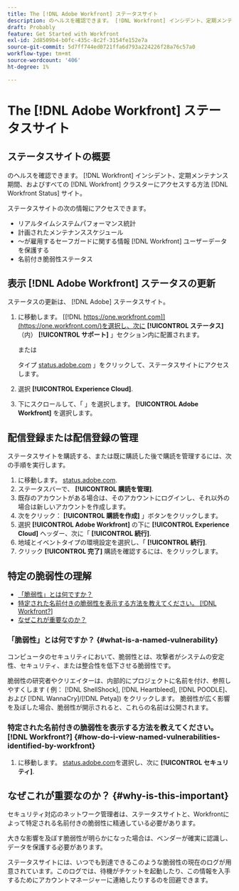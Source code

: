 ```yaml
---
title: The [!DNL Adobe Workfront] ステータスサイト
description: のヘルスを確認できます。 [!DNL Workfront] インシデント、定期メンテナンス期間、およびすべての [!DNL Workfront] クラスターにアクセスする方法 [!DNL Workfront Status] サイト。
draft: Probably
feature: Get Started with Workfront
exl-id: 2d8509b4-b0fc-435c-8c2f-3154fe152e7a
source-git-commit: 5d7ff744ed0721ffa6d793a224226f28a76c57a0
workflow-type: tm+mt
source-wordcount: '406'
ht-degree: 1%

---
```


# The [!DNL Adobe Workfront] ステータスサイト

## ステータスサイトの概要

のヘルスを確認できます。 [!DNL Workfront] インシデント、定期メンテナンス期間、およびすべての [!DNL Workfront] クラスターにアクセスする方法 [!DNL Workfront Status] サイト。

ステータスサイトの次の情報にアクセスできます。

* リアルタイムシステムパフォーマンス統計
* 計画されたメンテナンススケジュール
* ～が雇用するセーフガードに関する情報 [!DNL Workfront] ユーザーデータを保護する
* 名前付き脆弱性ステータス

## 表示 [!DNL Adobe Workfront] ステータスの更新

ステータスの更新は、 [!DNL Adobe] ステータスサイト。

1. に移動します。 [[!DNL https://one.workfront.com]](https://one.workfront.com/)を選択し、次に **[!UICONTROL ステータス]** （内） **[!UICONTROL サポート]** 」セクション内に配置されます。

   または

   タイプ [status.adobe.com](https://status.adobe.com/ja/) 」をクリックして、ステータスサイトにアクセスします。

1. 選択 **[!UICONTROL Experience Cloud]**.
1. 下にスクロールして、「 」を選択します。 **[!UICONTROL Adobe Workfront]** を選択します。

## 配信登録または配信登録の管理

ステータスサイトを購読する、または既に購読した後で購読を管理するには、次の手順を実行します。

1. に移動します。 [status.adobe.com](https://status.adobe.com/ja/).
1. ステータスバーで、 **[!UICONTROL 購読を管理]**.
1. 既存のアカウントがある場合は、そのアカウントにログインし、それ以外の場合は新しいアカウントを作成します。
1. 次をクリック： **[!UICONTROL 購読を作成]** 」ボタンをクリックします。
1. 選択 **[!UICONTROL Adobe Workfront]** の下に **[!UICONTROL Experience Cloud]** ヘッダー、次に「 **[!UICONTROL 続行]**.
1. 地域とイベントタイプの環境設定を選択し、「 **[!UICONTROL 続行]**.
1. クリック **[!UICONTROL 完了]** 購読を確認するには、をクリックします。

## 特定の脆弱性の理解

* [「脆弱性」とは何ですか？](#what-is-a-named-vulnerability)
* [特定された名前付きの脆弱性を表示する方法を教えてください。 [!DNL Workfront?]](#how-do-i-view-named-vulnerabilities-identified-by-workfront)
* [なぜこれが重要なのか？](#why-is-this-important)

### 「脆弱性」とは何ですか？ {#what-is-a-named-vulnerability}

コンピュータのセキュリティにおいて、脆弱性とは、攻撃者がシステムの安定性、セキュリティ、または整合性を低下させる脆弱性です。

脆弱性の研究者やクリエイターは、内部的にプロジェクトに名前を付け、参照しやすくします ( 例： [!DNL ShellShock], [!DNL Heartbleed], [!DNL POODLE]、および [!DNL WannaCry]/[!DNL Petya]) をクリックします。 脆弱性が広く影響を及ぼした場合、脆弱性が開示されると、これらの名前は公開されます。

### 特定された名前付きの脆弱性を表示する方法を教えてください。 [!DNL Workfront?] {#how-do-i-view-named-vulnerabilities-identified-by-workfront}

1. に移動します。  [status.adobe.com](https://status.adobe.com/ja/)を選択し、次に **[!UICONTROL セキュリティ]**.

## なぜこれが重要なのか？ {#why-is-this-important}

セキュリティ対応のネットワーク管理者は、ステータスサイトと、Workfrontによって特定される名前付きの脆弱性に精通している必要があります。

大きな影響を及ぼす脆弱性が明らかになった場合は、ベンダーが確実に認識し、データを保護する必要があります。

ステータスサイトには、いつでも到達できるこのような脆弱性の現在のログが用意されています。このログでは、待機がチケットを起動したり、この情報を入手するためにアカウントマネージャーに連絡したりするのを回避できます。
